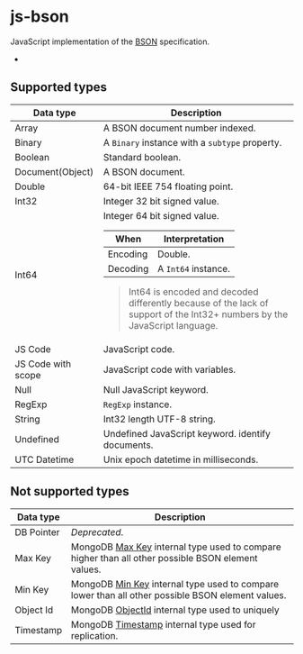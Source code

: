 js-bson
=======

JavaScript implementation of the [BSON](http://bsonspec.org/) specification.

-

## Supported types

Data type | Description
--------- | ---------
Array | A BSON document number indexed.
Binary | A `Binary` instance with a `subtype` property.
Boolean | Standard boolean.
Document(Object) | A BSON document.
Double | 64-bit IEEE 754 floating point.
Int32 | Integer 32 bit signed value.
Int64 | Integer 64 bit signed value. <table><thead><th>When</th><th>Interpretation</th></thead><tbody><tr><td>Encoding</td><td>Double.</td><tr><td>Decoding</td><td>A `Int64` instance.</td></tbody></table><blockquote>Int64 is encoded and decoded differently because of the lack of support of the Int32+ numbers by the JavaScript language.</blockquote>
JS Code | JavaScript code.
JS Code with scope | JavaScript code with variables.
Null | Null JavaScript keyword.
RegExp | `RegExp` instance.
String | Int32 length UTF-8 string.
Undefined | Undefined JavaScript keyword. identify documents.
UTC Datetime | Unix epoch datetime in milliseconds.

## Not supported types

Data type | Description
--------- | ---------
DB Pointer | *Deprecated*.
Max Key | MongoDB [Max Key](http://docs.mongodb.org/manual/reference/operator/query/type/) internal type used to compare higher than all other possible BSON element values.
Min Key | MongoDB [Min Key](http://docs.mongodb.org/manual/reference/operator/query/type/) internal type used to compare lower than all other possible BSON element values.
Object Id | MongoDB [ObjectId](http://docs.mongodb.org/manual/reference/object-id/) internal type used to uniquely
Timestamp | MongoDB [Timestamp](http://docs.mongodb.org/manual/reference/method/ObjectId.getTimestamp/) internal type used for replication.

